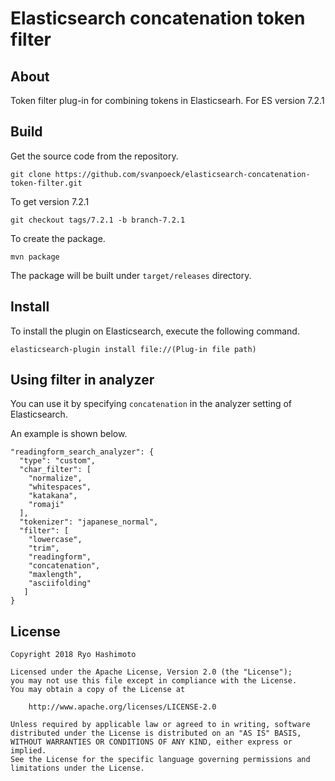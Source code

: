 # Elasticsearch concatenation token filter

## About

Token filter plug-in for combining tokens in Elasticsearh. For ES version 7.2.1

## Build

Get the source code from the repository.

```
git clone https://github.com/svanpoeck/elasticsearch-concatenation-token-filter.git
```

To get version 7.2.1

```
git checkout tags/7.2.1 -b branch-7.2.1
```

To create the package.

```
mvn package
```

The package will be built under `target/releases` directory.

## Install

To install the plugin on Elasticsearch, execute the following command.

```
elasticsearch-plugin install file://(Plug-in file path)
```

## Using filter in analyzer

You can use it by specifying `concatenation` in the analyzer setting of Elasticsearch.

An example is shown below.

```
"readingform_search_analyzer": {
  "type": "custom",
  "char_filter": [
    "normalize",
    "whitespaces",
    "katakana",
    "romaji"
  ],
  "tokenizer": "japanese_normal",
  "filter": [
    "lowercase",
    "trim",
    "readingform",
    "concatenation",
    "maxlength",
    "asciifolding"
   ]
}
```

## License

```
Copyright 2018 Ryo Hashimoto

Licensed under the Apache License, Version 2.0 (the "License");
you may not use this file except in compliance with the License.
You may obtain a copy of the License at

    http://www.apache.org/licenses/LICENSE-2.0

Unless required by applicable law or agreed to in writing, software
distributed under the License is distributed on an "AS IS" BASIS,
WITHOUT WARRANTIES OR CONDITIONS OF ANY KIND, either express or implied.
See the License for the specific language governing permissions and
limitations under the License.
```
